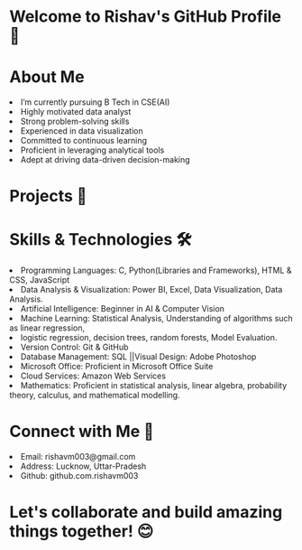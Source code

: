 # Welcome to Rishav's GitHub Profile 👋

# About Me 
<li> 
I’m currently pursuing B Tech in CSE(AI)
<li>Highly motivated data analyst
  <li>
Strong problem-solving skills
    <li>
Experienced in data visualization
      <li>
Committed to continuous learning
        <li>
Proficient in leveraging analytical tools
          <li>
Adept at driving data-driven decision-making
</li>

# Projects 🚀





# Skills & Technologies 🛠️
<li>
 Programming Languages: C, Python(Libraries and Frameworks), HTML & CSS, JavaScript
  <li>
 Data Analysis & Visualization: Power BI, Excel, Data Visualization, Data Analysis.
    <li>
 Artificial Intelligence: Beginner in AI & Computer Vision
      <li>
 Machine Learning:  Statistical Analysis, Understanding of algorithms such as linear regression,
        <li>
 logistic regression, decision trees, random forests, Model Evaluation.
          <li>
 Version Control: Git & GitHub
            <li>
 Database Management: SQL ||Visual Design: Adobe Photoshop
              <li>
 Microsoft Office: Proficient in Microsoft Office Suite
                <li>
 Cloud Services: Amazon Web Services
                  <li>
 Mathematics: Proficient in statistical analysis, linear algebra, probability theory, calculus, and
 mathematical modelling. 
 </li>


 # Connect with Me 🤝
 <li>
   Email: rishavm003@gmail.com 
  <li>
   Address: Lucknow, Uttar-Pradesh
    <li>
Github: github.com.rishavm003
 </li>


 # Let's collaborate and build amazing things together! 😊

